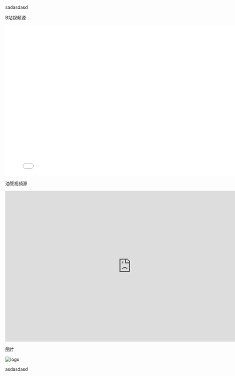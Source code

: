 sadasdasd

<p>B站视频源
<div style="position: relative;width: 800px;height: 0 ;padding-bottom: 480px;">
<iframe width=800px height=480px src="//player.bilibili.com/player.html?aid=927436044&bvid=BV1WT4y1w7wT&cid=245485038&page=1" scrolling="no" border="0" frameborder="no" framespacing="0" allowfullscreen="true" ></iframe>
</div>
<p>油管视频源
<div style="position: relative;width: 800px;height: 0 ;padding-bottom: 480px;">
<iframe width="800" height="480" src="https://www.youtube.com/embed/Cp9UoJxW89U" frameborder="0" allow="accelerometer; autoplay; clipboard-write; encrypted-media; gyroscope; picture-in-picture" allowfullscreen></iframe>
</div>
<p>图片

![logo](https://notwojack.github.io/EVE-Exploration-Guide/image/image1.png':size=100%')
<p>asdasdasd